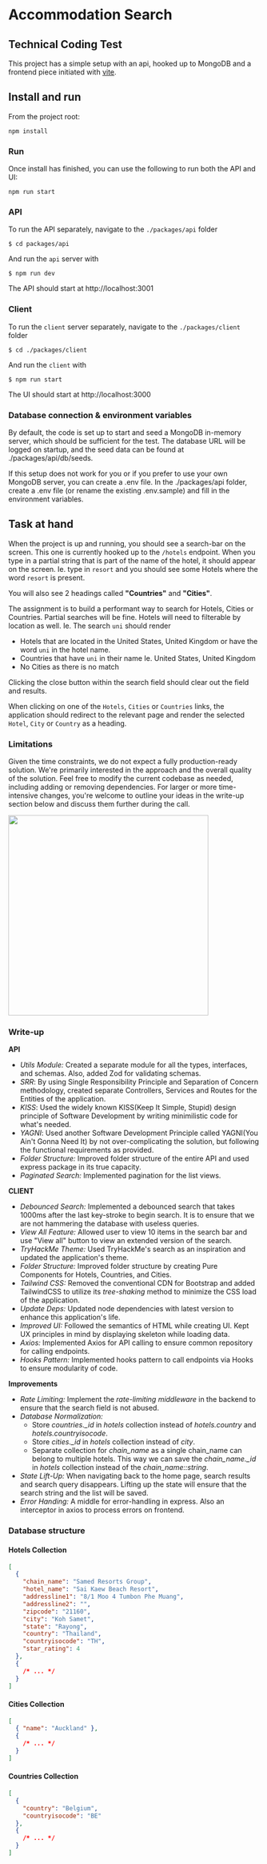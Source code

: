 # Accommodation Search

## Technical Coding Test

This project has a simple setup with an api, hooked up to MongoDB and a frontend piece initiated with [vite](https://vitejs.dev/).

## Install and run

From the project root:

```
npm install
```

### Run

Once install has finished, you can use the following to run both the API and UI:

```
npm run start
```

### API

To run the API separately, navigate to the `./packages/api` folder

```
$ cd packages/api
```

And run the `api` server with

```
$ npm run dev
```

The API should start at http://localhost:3001

### Client

To run the `client` server separately, navigate to the `./packages/client` folder

```
$ cd ./packages/client
```

And run the `client` with

```
$ npm run start
```

The UI should start at http://localhost:3000

### Database connection & environment variables

By default, the code is set up to start and seed a MongoDB in-memory server, which should be sufficient for the test. The database URL will be logged on startup, and the seed data can be found at ./packages/api/db/seeds.

If this setup does not work for you or if you prefer to use your own MongoDB server, you can create a .env file. In the ./packages/api folder, create a .env file (or rename the existing .env.sample) and fill in the environment variables.

## Task at hand

When the project is up and running, you should see a search-bar on the screen. This one is currently hooked up to the `/hotels` endpoint.
When you type in a partial string that is part of the name of the hotel, it should appear on the screen.
Ie. type in `resort` and you should see some Hotels where the word `resort` is present.

You will also see 2 headings called **"Countries"** and **"Cities"**.

The assignment is to build a performant way to search for Hotels, Cities or Countries.
Partial searches will be fine. Hotels will need to filterable by location as well.
Ie. The search `uni` should render

- Hotels that are located in the United States, United Kingdom or have the word `uni` in the hotel name.
- Countries that have `uni` in their name Ie. United States, United Kingdom
- No Cities as there is no match

Clicking the close button within the search field should clear out the field and results.

When clicking on one of the `Hotels`, `Cities` or `Countries` links, the application should redirect to the relevant page and render the selected `Hotel`, `City` or `Country` as a heading.

### Limitations

Given the time constraints, we do not expect a fully production-ready solution. We're primarily interested in the approach and the overall quality of the solution. 
Feel free to modify the current codebase as needed, including adding or removing dependencies. 
For larger or more time-intensive changes, you're welcome to outline your ideas in the write-up section below and discuss them further during the call.

<img src="./assets/search-example.png" width="400px" />

### Write-up

<!-- Write-up/conclusion section -->

**API**
- *Utils Module:* Created a separate module for all the types, interfaces, and schemas. Also, added Zod for validating schemas. 
- *SRR*: By using Single Responsibility Principle and Separation of Concern methodology, created separate Controllers, Services and Routes for the Entities of the application.
- *KISS*: Used the widely known KISS(Keep It Simple, Stupid) design principle of Software Development by writing minimilistic code for what's needed. 
- *YAGNI*: Used another Software Development Principle called YAGNI(You Ain't Gonna Need It) by not over-complicating the solution, but following the functional requirements as provided. 
- *Folder Structure:* Improved folder structure of the entire API and used express package in its true capacity. 
- *Paginated Search:* Implemented pagination for the list views. 

**CLIENT**
- *Debounced Search:* Implemented a debounced search that takes 1000ms after the last key-stroke to begin search. It is to ensure that we are not hammering the database with useless queries. 
- *View All Feature:* Allowed user to view 10 items in the search bar and use "View all" button to view an extended version of the search.
- *TryHackMe Theme:* Used TryHackMe's search as an inspiration and updated the application's theme. 
- *Folder Structure:* Improved folder structure by creating Pure Components for Hotels, Countries, and Cities. 
- *Tailwind CSS:* Removed the conventional CDN for Bootstrap and added TailwindCSS to utilize its *tree-shaking* method to minimize the CSS load of the application. 
- *Update Deps:* Updated node dependencies with latest version to enhance this application's life.
- *Improved UI:* Followed the semantics of HTML while creating UI. Kept UX principles in mind by displaying skeleton while loading data.
- *Axios:* Implemented Axios for API calling to ensure common repository for calling endpoints. 
- *Hooks Pattern:* Implemented hooks pattern to call endpoints via Hooks to ensure modularity of code. 

**Improvements**
- *Rate Limiting:* Implement the *rate-limiting middleware* in the backend to ensure that the search field is not abused. 
- *Database Normalization:* 
  - Store *countries._id* in *hotels* collection instead of *hotels.country* and *hotels.countryisocode*.
  - Store *cities._id* in *hotels* collection instead of *city*.
  - Separate collection for *chain_name* as a single chain_name can belong to multiple hotels. This way we can save the *chain_name._id* in *hotels* collection instead of the *chain_name::string*. 
- *State Lift-Up:* When navigating back to the home page, search results and search query disappears. Lifting up the state will ensure that the search string and the list will be saved.
- *Error Handing:* A middle for error-handling in express. Also an interceptor in axios to process errors on frontend. 

### Database structure

#### Hotels Collection

```json
[
  {
    "chain_name": "Samed Resorts Group",
    "hotel_name": "Sai Kaew Beach Resort",
    "addressline1": "8/1 Moo 4 Tumbon Phe Muang",
    "addressline2": "",
    "zipcode": "21160",
    "city": "Koh Samet",
    "state": "Rayong",
    "country": "Thailand",
    "countryisocode": "TH",
    "star_rating": 4
  },
  {
    /* ... */
  }
]
```

#### Cities Collection

```json
[
  { "name": "Auckland" },
  {
    /* ... */
  }
]
```

#### Countries Collection

```json
[
  {
    "country": "Belgium",
    "countryisocode": "BE"
  },
  {
    /* ... */
  }
]
```
